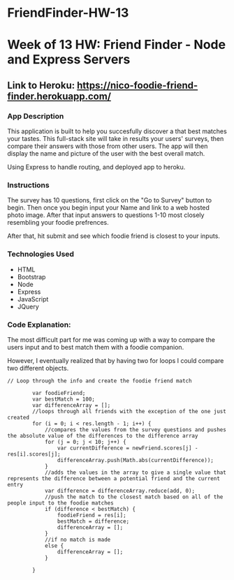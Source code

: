 # FriendFinder-HW-13

# Week of 13 HW: Friend Finder - Node and Express Servers

  ## Link to Heroku: https://nico-foodie-friend-finder.herokuapp.com/

### App Description

This application is built to help you succesfully discover a that best matches your tastes. This full-stack site will take in results your users' surveys, then compare their answers with those from other users. The app will then display the name and picture of the user with the best overall match. 

Using Express to handle routing, and deployed app to heroku. 


### Instructions

The survey has 10 questions, first click on the "Go to Survey" button to begin. Then once you begin input your Name and link to a web hosted photo image. After that input answers to questions 1-10 most closely resembling your foodie prefrences. 

After that, hit submit and see which foodie friend is closest to your inputs.



### Technologies Used 

* HTML
* Bootstrap
* Node 
* Express
* JavaScript
* JQuery

### Code Explanation:

The most difficult part for me was coming up with a way to compare the users input and to best match them with a foodie companion.

However, I eventually realized that by having two for loops I could compare two different objects.

```
// Loop through the info and create the foodie friend match

        var foodieFriend;
        var bestMatch = 100;
        var differenceArray = [];
        //loops through all friends with the exception of the one just created
        for (i = 0; i < res.length - 1; i++) {
            //compares the values from the survey questions and pushes the absolute value of the differences to the difference array
            for (j = 0; j < 10; j++) {
                var currentDifference = newFriend.scores[j] - res[i].scores[j];
                differenceArray.push(Math.abs(currentDifference));
            }
            //adds the values in the array to give a single value that represents the difference between a potential friend and the current entry
            var difference = differenceArray.reduce(add, 0);
            //push the match to the closest match based on all of the people input to the foodie matches
            if (difference < bestMatch) {
                foodieFriend = res[i];
                bestMatch = difference;
                differenceArray = [];
            }
            //if no match is made
            else {
                differenceArray = [];
            }

        }
```

